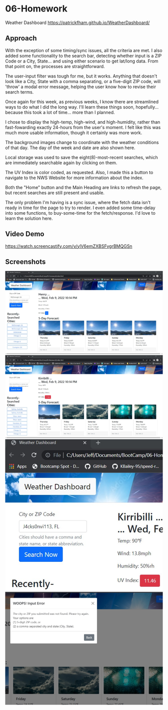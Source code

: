 # 06-Homework
Weather Dashboard
https://patrickfham.github.io/WeatherDashboard/

## Approach

With the exception of some timing/sync issues, all the criteria are met.  I also added some functionality to the search bar, detecting whether input is a ZIP Code or a City, State... and using either scenario to get lat/long data.  From that point on, the processes are straightforward.

The user-input filter was tough for me, but it works.  Anything that doesn't look like a City, State with a comma separating, or a five-digit ZIP code, will 'throw' a modal error message, helping the user know how to revise their search terms.

Once again for this week, as previous weeks, I know there are streamlined ways to do what I did the long way.  I'll learn these things soon, hopefully... because this took a lot of time... more than I planned.

I chose to display the high-temp, high-wind, and high-humidity, rather than fast-fowarding exactly 24-hours from the user's moment.  I felt like this was much more usable information, though it certainly was more work.

The background images change to coordinate with the weather conditions of that day.
The day of the week and date are also shown here.

Local storage was used to save the eight(8)-most-recent searches, which are immediately searchable again by clicking on them.

The UV Index is color coded, as requested.  Also, I made this a button to navigate to the NWS Website for more information about the index.

Both the "Home" button and the Main Heading are links to refresh the page, but recent searches are still present and usable.

The only problem I'm having is a sync issue, where the fetch data isn't ready in time for the page to try to render.  I even added some time-delay into some functions, to buy-some-time for the fetch/response.  I'd love to learn the solution here.

## Video Demo
https://watch.screencastify.com/v/ylV6emZXBSFvgrBMQGSn


## Screenshots
![CityStateInput](./assets/screenshots/citysearch.jpg)
![UVindexAndForecastCards](./assets/screenshots/uvindexandforecastcards.jpg)
![Wonky Input](./assets/screenshots/wonkyinput.jpg)
![ErrorModal](./assets/screenshots/errormodal.jpg)

